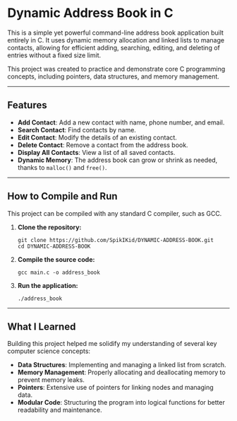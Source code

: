 # Dynamic Address Book in C

This is a simple yet powerful command-line address book application built entirely in C. It uses dynamic memory allocation and linked lists to manage contacts, allowing for efficient adding, searching, editing, and deleting of entries without a fixed size limit.

This project was created to practice and demonstrate core C programming concepts, including pointers, data structures, and memory management.

---

## Features

-   **Add Contact**: Add a new contact with name, phone number, and email.
-   **Search Contact**: Find contacts by name.
-   **Edit Contact**: Modify the details of an existing contact.
-   **Delete Contact**: Remove a contact from the address book.
-   **Display All Contacts**: View a list of all saved contacts.
-   **Dynamic Memory**: The address book can grow or shrink as needed, thanks to `malloc()` and `free()`.

---

## How to Compile and Run

This project can be compiled with any standard C compiler, such as GCC.

1.  **Clone the repository:**
    ```
    git clone https://github.com/SpikIKid/DYNAMIC-ADDRESS-BOOK.git
    cd DYNAMIC-ADDRESS-BOOK
    ```

2.  **Compile the source code:**
    ```
    gcc main.c -o address_book
    ```

3.  **Run the application:**
    ```
    ./address_book
    ```

---

## What I Learned

Building this project helped me solidify my understanding of several key computer science concepts:

-   **Data Structures**: Implementing and managing a linked list from scratch.
-   **Memory Management**: Properly allocating and deallocating memory to prevent memory leaks.
-   **Pointers**: Extensive use of pointers for linking nodes and managing data.
-   **Modular Code**: Structuring the program into logical functions for better readability and maintenance.

